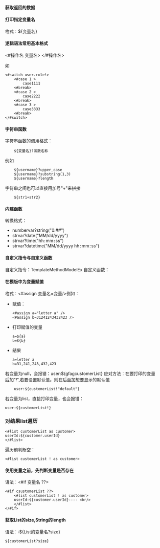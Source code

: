 #### 获取返回的数据

#### 打印指定变量名
格式：${变量名}

#### 逻辑语法常用基本格式
<#操作名 变量名>
</#操作名>

如
	
	<#switch user.role!>
		<#case 1 >
			case1111
		<#break>
		<#case 2 >
			case2222
		<#break>
		<#case 3 >
			case3333
		<#break>
	</#switch>

#### 字符串函数
字符串函数的调用格式：

		${变量名}?函数名称
例如

		${username}?upper_case
		${username}?substring(1,3)
		${username}?length

字符串之间也可以直接用加号"+"来拼接

		${str1+str2}

#### 内建函数
转换格式：

* numbervar?string("0.##")
* strvar?date("MM/dd/yyyy")
* strvar?time("hh`:`mm`:`ss")
* strvar?datetime("MM/dd/yyyy hh`:`mm`:`ss")

#### 自定义指令与自定义函数
自定义指令：TemplateMethodModelEx
自定义函数：

#### 在模板中为变量赋值
格式：<#assign 变量名=变量/>例如：

* 赋值：

      <#assign a="letter a" />
      <#assign b=31241243432423 />
* 打印赋值的变量

      a=${a}
      b=${b}

* 结果 

      a=letter a
      b=31,241,243,432,423

若变量为null，会报错：user:${gfagcustomerList}
应对方法：在要打印的变量后加"!",若要设置默认值，则在后面加想要显示的默认值

        user:${customerList!"default"}
若变量为list，直接打印变量，也会报错：

	user:${customerList!}

### 对结果list遍历
	<#list customerList as customer>
	userId:${customer.userId}
	</#list>
遍历前判断空：

	<#list customerList ! as customer>

#### 使用变量之前，先判断变量是否存在
语法：<#if 变量名 ??>

	<#if csustomerList ??>
	    <#list customerList ! as customer>
	    userId:${customer.userId}---- <br/>
	    </#list>
	</#if>

#### 获取List的size,String的length
语法：:${List的变量名?size}

	${customerList?size}

